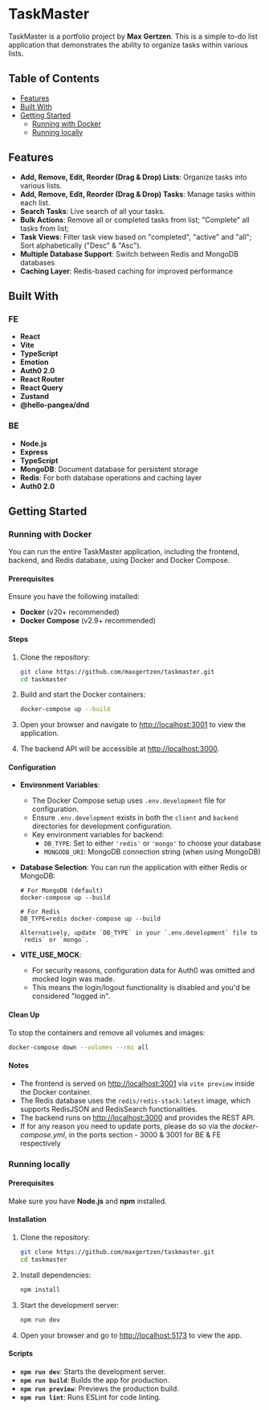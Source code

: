 
# TaskMaster

TaskMaster is a portfolio project by **Max Gertzen**. This is a simple to-do list application that demonstrates the ability to organize tasks within various lists.

## Table of Contents
- [Features](#features)
- [Built With](#built-with)
- [Getting Started](#getting-started)
   - [Running with Docker](#running-with-docker)
   - [Running locally](#running-locally)

## Features

- **Add, Remove, Edit, Reorder (Drag & Drop) Lists**: Organize tasks into various lists.
- **Add, Remove, Edit, Reorder (Drag & Drop) Tasks**: Manage tasks within each list.
- **Search Tasks**: Live search of all your tasks.
- **Bulk Actions**: Remove all or completed tasks from list; "Complete" all tasks from list;
- **Task Views**: Filter task view based on "completed", "active" and "all"; Sort alphabetically ("Desc" & "Asc").
- **Multiple Database Support**: Switch between Redis and MongoDB databases
- **Caching Layer**: Redis-based caching for improved performance

## Built With

### FE
- **React**
- **Vite**
- **TypeScript**
- **Emotion**
- **Auth0 2.0**
- **React Router**
- **React Query**
- **Zustand**
- **@hello-pangea/dnd**

### BE
- **Node.js**
- **Express**
- **TypeScript**
- **MongoDB**: Document database for persistent storage
- **Redis**: For both database operations and caching layer
- **Auth0 2.0**

## Getting Started

### Running with Docker

You can run the entire TaskMaster application, including the frontend, backend, and Redis database, using Docker and Docker Compose.

#### Prerequisites

Ensure you have the following installed:
- **Docker** (v20+ recommended)
- **Docker Compose** (v2.9+ recommended)

#### Steps

1. Clone the repository:

   ```bash
   git clone https://github.com/maxgertzen/taskmaster.git
   cd taskmaster
   ```

2. Build and start the Docker containers:

   ```bash
   docker-compose up --build
   ```

3. Open your browser and navigate to [http://localhost:3001](http://localhost:3001) to view the application.

4. The backend API will be accessible at [http://localhost:3000](http://localhost:3000).

#### Configuration

- **Environment Variables**:
   - The Docker Compose setup uses `.env.development` file for configuration.
   - Ensure `.env.development` exists in both the `client` and `backend` directories for development configuration.
   - Key environment variables for backend:
      - `DB_TYPE`: Set to either `'redis'` or `'mongo'` to choose your database
       - `MONGODB_URI`: MongoDB connection string (when using MongoDB)

- **Database Selection**:
  You can run the application with either Redis or MongoDB:
  ```
  # For MongoDB (default)
  docker-compose up --build

  # For Redis
  DB_TYPE=redis docker-compose up --build

  Alternatively, update `DB_TYPE` in your `.env.development` file to `redis` or `mongo`.

- **VITE_USE_MOCK**:
  - For security reasons, configuration data for Auth0 was omitted and mocked login was made.
  - This means the login/logout functionality is disabled and you'd be considered "logged in".

#### Clean Up

To stop the containers and remove all volumes and images:

```bash
docker-compose down --volumes --rmi all
```

#### Notes

- The frontend is served on [http://localhost:3001](http://localhost:3001) via `vite preview` inside the Docker container.
- The Redis database uses the `redis/redis-stack:latest` image, which supports RedisJSON and RedisSearch functionalities.
- The backend runs on [http://localhost:3000](http://localhost:3000) and provides the REST API.
- If for any reason you need to update ports, please do so via the *docker-compose.yml*, in the ports section - 3000 & 3001 for BE & FE respectively

### Running locally

#### Prerequisites

Make sure you have **Node.js** and **npm** installed.

#### Installation

1. Clone the repository:

   ```bash
   git clone https://github.com/maxgertzen/taskmaster.git
   cd taskmaster
   ```

2. Install dependencies:

   ```bash
   npm install
   ```

3. Start the development server:

   ```bash
   npm run dev
   ```

4. Open your browser and go to [http://localhost:5173](http://localhost:5173) to view the app.

#### Scripts

- **`npm run dev`**: Starts the development server.
- **`npm run build`**: Builds the app for production.
- **`npm run preview`**: Previews the production build.
- **`npm run lint`**: Runs ESLint for code linting.